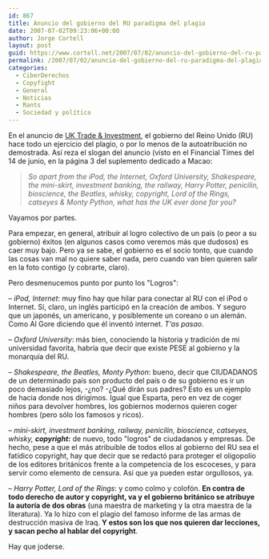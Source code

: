 ```yaml
---
id: 867
title: Anuncio del gobierno del RU paradigma del plagio
date: 2007-07-02T09:23:06+00:00
author: Jorge Cortell
layout: post
guid: https://www.cortell.net/2007/07/02/anuncio-del-gobierno-del-ru-paradigma-del-plagio/
permalink: /2007/07/02/anuncio-del-gobierno-del-ru-paradigma-del-plagio/
categories:
  - CiberDerechos
  - Copyfight
  - General
  - Noticias
  - Rants
  - Sociedad y polí­tica
---
```

En el anuncio de <a target="_blank" title="UK Trade and Investment website" href="https://www.uktradeinvest.gov.uk/">UK Trade & Investment</a>, el gobierno del Reino Unido (RU) hace todo un ejercicio del plagio, o por lo menos de la autoatribución no demostrada. Así­ reza el slogan del anuncio (visto en el Financial Times del 14 de junio, en la página 3 del suplemento dedicado a Macao:

> _So apart from the iPod, the Internet, Oxford University, Shakespeare, the mini-skirt, investment banking, the railway, Harry Potter, penicilin, bioscience, the Beatles, whisky, copyright, Lord of the Rings, catseyes & Monty Python, what has the UK ever done for you?_

Vayamos por partes.

Para empezar, en general, atribuir al logro colectivo de un paí­s (o peor a su gobierno) éxitos (en algunos casos como veremos más que dudosos) es caer muy bajo. Pero ya se sabe, el gobierno es el socio tonto, que cuando las cosas van mal no quiere saber nada, pero cuando van bien quieren salir en la foto contigo (y cobrarte, claro).

Pero desmenucemos punto por punto los "Logros":

– _iPod, Internet_: muy fino hay que hilar para conectar al RU con el iPod o Internet. Sí­, claro, un inglés participó en la creación de ambos. Y seguro que un japonés, un americano, y posiblemente un coreano o un alemán. Como Al Gore diciendo que él inventó internet. _T‘as pasao_.
  
– _Oxford University_: más bien, conociendo la historia y tradición de mi universidad favorita, habrí­a que decir que existe PESE al gobierno y la monarquí­a del RU.
  
– _Shakespeare, the Beatles, Monty Python_: bueno, decir que CIUDADANOS de un determinado paí­s son producto del paí­s o de su gobierno es ir un poco demasiado lejos, -¿no? -¿Qué dirán sus padres? Esto es un ejemplo de hacia donde nos dirigimos. Igual que Esparta, pero en vez de coger niños para devolver hombres, los gobiernos modernos quieren coger hombres (pero sólo los famosos y ricos).
  
– _mini-skirt, investment banking, railway, penicilin, bioscience, catseyes, whisky, **copyright**_**:** de nuevo, todo "logros" de ciudadanos y empresas. De hecho, pese a que el más atribuí­ble de todos ellos al gobierno del RU sea el fatí­dico copyright, hay que decir que se redactó para proteger el oligopolio de los editores británicos frente a la competencia de los escoceses, y para servir como elemento de censura. Así­ que ya pueden estar orgullosos, ya.
  
– _Harry Potter, Lord of the Rings_: y como colmo y colofón. **En contra de todo derecho de autor y copyright, va y el gobierno británico se atribuye la autorí­a de dos obras** (una maestra de marketing y la otra maestra de la literatura). Ya lo hizo con el plagio del famoso informe de las armas de destrucción masiva de Iraq. **Y estos son los que nos quieren dar lecciones, y sacan pecho al hablar del copyright**.

Hay que joderse.